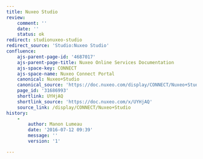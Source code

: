 ```yaml
---
title: Nuxeo Studio
review:
    comment: ''
    date: ''
    status: ok
redirect: studionuxeo-studio
redirect_source: 'Studio:Nuxeo Studio'
confluence:
    ajs-parent-page-id: '4687017'
    ajs-parent-page-title: Nuxeo Online Services Documentation
    ajs-space-key: CONNECT
    ajs-space-name: Nuxeo Connect Portal
    canonical: Nuxeo+Studio
    canonical_source: 'https://doc.nuxeo.com/display/CONNECT/Nuxeo+Studio'
    page_id: '31686993'
    shortlink: UYHjAQ
    shortlink_source: 'https://doc.nuxeo.com/x/UYHjAQ'
    source_link: /display/CONNECT/Nuxeo+Studio
history:
    - 
        author: Manon Lumeau
        date: '2016-07-12 09:39'
        message: ''
        version: '1'

---
```

